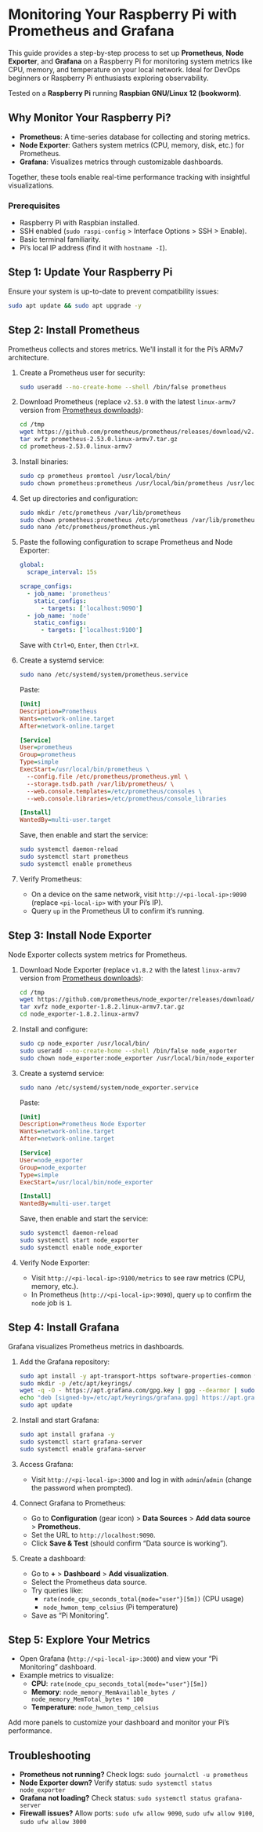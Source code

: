# Monitoring Your Raspberry Pi with Prometheus and Grafana

This guide provides a step-by-step process to set up **Prometheus**, **Node Exporter**, and **Grafana** on a Raspberry Pi for monitoring system metrics like CPU, memory, and temperature on your local network. Ideal for DevOps beginners or Raspberry Pi enthusiasts exploring observability. 

Tested on a **Raspberry Pi** running **Raspbian GNU/Linux 12 (bookworm)**.

## Why Monitor Your Raspberry Pi?

- **Prometheus**: A time-series database for collecting and storing metrics.
- **Node Exporter**: Gathers system metrics (CPU, memory, disk, etc.) for Prometheus.
- **Grafana**: Visualizes metrics through customizable dashboards.

Together, these tools enable real-time performance tracking with insightful visualizations.

### Prerequisites

- Raspberry Pi with Raspbian installed.
- SSH enabled (`sudo raspi-config` > Interface Options > SSH > Enable).
- Basic terminal familiarity.
- Pi’s local IP address (find it with `hostname -I`).

## Step 1: Update Your Raspberry Pi

Ensure your system is up-to-date to prevent compatibility issues:

```bash
sudo apt update && sudo apt upgrade -y
```

## Step 2: Install Prometheus

Prometheus collects and stores metrics. We'll install it for the Pi’s ARMv7 architecture.

1. Create a Prometheus user for security:

   ```bash
   sudo useradd --no-create-home --shell /bin/false prometheus
   ```

2. Download Prometheus (replace `v2.53.0` with the latest `linux-armv7` version from [Prometheus downloads](https://prometheus.io/download/)):

   ```bash
   cd /tmp
   wget https://github.com/prometheus/prometheus/releases/download/v2.53.0/prometheus-2.53.0.linux-armv7.tar.gz
   tar xvfz prometheus-2.53.0.linux-armv7.tar.gz
   cd prometheus-2.53.0.linux-armv7
   ```

3. Install binaries:

   ```bash
   sudo cp prometheus promtool /usr/local/bin/
   sudo chown prometheus:prometheus /usr/local/bin/prometheus /usr/local/bin/promtool
   ```

4. Set up directories and configuration:

   ```bash
   sudo mkdir /etc/prometheus /var/lib/prometheus
   sudo chown prometheus:prometheus /etc/prometheus /var/lib/prometheus
   sudo nano /etc/prometheus/prometheus.yml
   ```

5. Paste the following configuration to scrape Prometheus and Node Exporter:

   ```yaml
   global:
     scrape_interval: 15s

   scrape_configs:
     - job_name: 'prometheus'
       static_configs:
         - targets: ['localhost:9090']
     - job_name: 'node'
       static_configs:
         - targets: ['localhost:9100']
   ```

   Save with `Ctrl+O`, `Enter`, then `Ctrl+X`.

6. Create a systemd service:

   ```bash
   sudo nano /etc/systemd/system/prometheus.service
   ```

   Paste:

   ```ini
   [Unit]
   Description=Prometheus
   Wants=network-online.target
   After=network-online.target

   [Service]
   User=prometheus
   Group=prometheus
   Type=simple
   ExecStart=/usr/local/bin/prometheus \
     --config.file /etc/prometheus/prometheus.yml \
     --storage.tsdb.path /var/lib/prometheus/ \
     --web.console.templates=/etc/prometheus/consoles \
     --web.console.libraries=/etc/prometheus/console_libraries

   [Install]
   WantedBy=multi-user.target
   ```

   Save, then enable and start the service:

   ```bash
   sudo systemctl daemon-reload
   sudo systemctl start prometheus
   sudo systemctl enable prometheus
   ```

7. Verify Prometheus:
   - On a device on the same network, visit `http://<pi-local-ip>:9090` (replace `<pi-local-ip>` with your Pi’s IP).
   - Query `up` in the Prometheus UI to confirm it’s running.

## Step 3: Install Node Exporter

Node Exporter collects system metrics for Prometheus.

1. Download Node Exporter (replace `v1.8.2` with the latest `linux-armv7` version from [Prometheus downloads](https://prometheus.io/download/)):

   ```bash
   cd /tmp
   wget https://github.com/prometheus/node_exporter/releases/download/v1.8.2/node_exporter-1.8.2.linux-armv7.tar.gz
   tar xvfz node_exporter-1.8.2.linux-armv7.tar.gz
   cd node_exporter-1.8.2.linux-armv7
   ```

2. Install and configure:

   ```bash
   sudo cp node_exporter /usr/local/bin/
   sudo useradd --no-create-home --shell /bin/false node_exporter
   sudo chown node_exporter:node_exporter /usr/local/bin/node_exporter
   ```

3. Create a systemd service:

   ```bash
   sudo nano /etc/systemd/system/node_exporter.service
   ```

   Paste:

   ```ini
   [Unit]
   Description=Prometheus Node Exporter
   Wants=network-online.target
   After=network-online.target

   [Service]
   User=node_exporter
   Group=node_exporter
   Type=simple
   ExecStart=/usr/local/bin/node_exporter

   [Install]
   WantedBy=multi-user.target
   ```

   Save, then enable and start the service:

   ```bash
   sudo systemctl daemon-reload
   sudo systemctl start node_exporter
   sudo systemctl enable node_exporter
   ```

4. Verify Node Exporter:
   - Visit `http://<pi-local-ip>:9100/metrics` to see raw metrics (CPU, memory, etc.).
   - In Prometheus (`http://<pi-local-ip>:9090`), query `up` to confirm the `node` job is `1`.

## Step 4: Install Grafana

Grafana visualizes Prometheus metrics in dashboards.

1. Add the Grafana repository:

   ```bash
   sudo apt install -y apt-transport-https software-properties-common wget
   sudo mkdir -p /etc/apt/keyrings/
   wget -q -O - https://apt.grafana.com/gpg.key | gpg --dearmor | sudo tee /etc/apt/keyrings/grafana.gpg > /dev/null
   echo "deb [signed-by=/etc/apt/keyrings/grafana.gpg] https://apt.grafana.com stable main" | sudo tee /etc/apt/sources.list.d/grafana.list
   sudo apt update
   ```

2. Install and start Grafana:

   ```bash
   sudo apt install grafana -y
   sudo systemctl start grafana-server
   sudo systemctl enable grafana-server
   ```

3. Access Grafana:
   - Visit `http://<pi-local-ip>:3000` and log in with `admin`/`admin` (change the password when prompted).

4. Connect Grafana to Prometheus:
   - Go to **Configuration** (gear icon) > **Data Sources** > **Add data source** > **Prometheus**.
   - Set the URL to `http://localhost:9090`.
   - Click **Save & Test** (should confirm “Data source is working”).

5. Create a dashboard:
   - Go to **+** > **Dashboard** > **Add visualization**.
   - Select the Prometheus data source.
   - Try queries like:
     - `rate(node_cpu_seconds_total{mode="user"}[5m])` (CPU usage)
     - `node_hwmon_temp_celsius` (Pi temperature)
   - Save as “Pi Monitoring”.

## Step 5: Explore Your Metrics

- Open Grafana (`http://<pi-local-ip>:3000`) and view your “Pi Monitoring” dashboard.
- Example metrics to visualize:
  - **CPU**: `rate(node_cpu_seconds_total{mode="user"}[5m])`
  - **Memory**: `node_memory_MemAvailable_bytes / node_memory_MemTotal_bytes * 100`
  - **Temperature**: `node_hwmon_temp_celsius`

Add more panels to customize your dashboard and monitor your Pi’s performance.

## Troubleshooting

- **Prometheus not running?** Check logs: `sudo journalctl -u prometheus`
- **Node Exporter down?** Verify status: `sudo systemctl status node_exporter`
- **Grafana not loading?** Check status: `sudo systemctl status grafana-server`
- **Firewall issues?** Allow ports: `sudo ufw allow 9090`, `sudo ufw allow 9100`, `sudo ufw allow 3000`